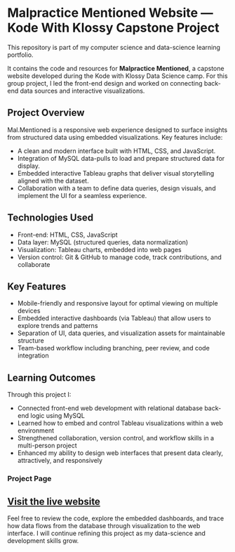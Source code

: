 # Malpractice Mentioned Website — Kode With Klossy Capstone Project

This repository is part of my computer science and data-science learning portfolio.

It contains the code and resources for **Malpractice Mentioned**, a capstone website developed during the Kode with Klossy Data Science camp. For this group project, I led the front-end design and worked on connecting back-end data sources and interactive visualizations.

## Project Overview  
Mal.Mentioned is a responsive web experience designed to surface insights from structured data using embedded visualizations. Key features include:
- A clean and modern interface built with HTML, CSS, and JavaScript.  
- Integration of MySQL data-pulls to load and prepare structured data for display.  
- Embedded interactive Tableau graphs that deliver visual storytelling aligned with the dataset.  
- Collaboration with a team to define data queries, design visuals, and implement the UI for a seamless experience.

## Technologies Used  
- Front-end: HTML, CSS, JavaScript  
- Data layer: MySQL (structured queries, data normalization)  
- Visualization: Tableau charts, embedded into web pages  
- Version control: Git & GitHub to manage code, track contributions, and collaborate  

## Key Features  
- Mobile-friendly and responsive layout for optimal viewing on multiple devices  
- Embedded interactive dashboards (via Tableau) that allow users to explore trends and patterns  
- Separation of UI, data queries, and visualization assets for maintainable structure  
- Team-based workflow including branching, peer review, and code integration  

## Learning Outcomes  
Through this project I:  
- Connected front-end web development with relational database back-end logic using MySQL  
- Learned how to embed and control Tableau visualizations within a web environment  
- Strengthened collaboration, version control, and workflow skills in a multi-person project  
- Enhanced my ability to design web interfaces that present data clearly, attractively, and responsively  

### Project Page

[Visit the live website](https://salmalilad.github.io/KWK--Capstone_Project/)
---

Feel free to review the code, explore the embedded dashboards, and trace how data flows from the database through visualization to the web interface. I will continue refining this project as my data-science and development skills grow.
